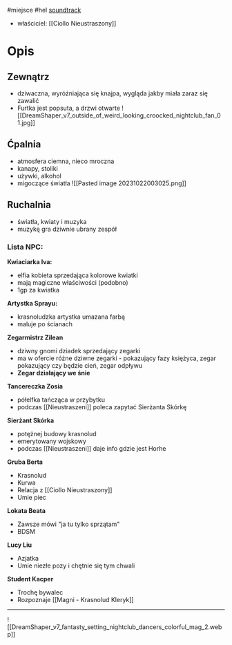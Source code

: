 #miejsce #hel
[soundtrack](https://open.spotify.com/playlist/1lq2I8XFgXuTD6QLDlaTDD?si=2313963ddc274f58)
*  właściciel: [[Ciollo Nieustraszony]]

# Opis
## Zewnątrz
* dziwaczna, wyróżniająca się knajpa, wygląda jakby miała zaraz się zawalić
* Furtka jest popsuta, a drzwi otwarte
![[DreamShaper_v7_outside_of_weird_looking_croocked_nightclub_fan_0 1.jpg]]

## Ćpalnia
* atmosfera ciemna, nieco mroczna
* kanapy, stoliki
* używki, alkohol
* migoczące światła
![[Pasted image 20231022003025.png]]

## Ruchalnia
* światła, kwiaty i muzyka
* muzykę gra dziwnie ubrany zespół
### Lista NPC:
**Kwiaciarka Iva:** 
* elfia kobieta sprzedająca kolorowe kwiatki
* mają magiczne właściwości (podobno)
* 1gp za kwiatka

**Artystka Sprayu:**
* krasnoludzka artystka umazana farbą
* maluje po ścianach

**Zegarmistrz Zilean**
* dziwny gnomi dziadek sprzedający zegarki
* ma w ofercie różne dziwne zegarki - pokazujący fazy księżyca, zegar pokazujący czy będzie cień, zegar odpływu
* **Zegar działający we śnie**

**Tancereczka Zosia**
* półelfka tańcząca w przybytku
* podczas [[Nieustraszeni]] poleca zapytać Sierżanta Skórkę

**Sierżant Skórka**
* potężnej budowy krasnolud
* emerytowany wojskowy
* podczas [[Nieustraszeni]] daje info gdzie jest Horhe

**Gruba Berta**
* Krasnolud
* Kurwa
* Relacja z [[Ciollo Nieustraszony]]
* Umie piec

**Lokata Beata**
* Zawsze mówi "ja tu tylko sprzątam"
* BDSM

**Lucy Liu**
* Azjatka
* Umie niezłe pozy i chętnie się tym chwali

**Student Kacper**
* Trochę bywalec
* Rozpoznaje [[Magni - Krasnolud Kleryk]]


****

![[DreamShaper_v7_fantasty_setting_nightclub_dancers_colorful_mag_2.webp]]